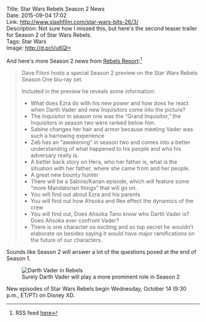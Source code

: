 Title: Star Wars Rebels Season 2 News  
Date: 2015-09-04 17:02  
Link: http://www.slashfilm.com/star-wars-bits-26/3/  
Description: Not sure how I missed this, but here's the second teaser trailer for Season 2 of Star Wars Rebels.  
Tags: Star Wars  
Image: http://d.pr/i/u6QI+  

And here's more Season 2 news from [Rebels Report][rr]:[^rr-rss]

> Dave Filoni hosts a special Season 2 preview on the Star Wars Rebels Season One blu-ray set.
>
> Included in the preview he reveals some information:
>
> * What does Ezra do with his new power and how does he react when Darth Vader and new Inquisitors come into the picture?
> * The Inquisitor in season one was the “Grand Inquisitor,” the Inquisitors in season two were ranked below him.
> * Sabine changes her hair and armor because meeting Vader was such a harrowing experience
> * Zeb has an “awakening” in season two and comes into a better understanding of what happened to his people and who his adversary really is.
> * A better back story on Hera, who her father is, what is the situation with her father, where she came from and her people.
> * A great new bounty hunter
> * There will be a Sabine/Kanan episode, which will feature some “more Mandalorian things” that will go on.
> * You will find out about Ezra and his parents
> * You will find out how Ahsoka and Rex effect the dynamics of the crew
> * You will find out, Does Ahsoka Tano know who Darth Vader is? Does Ahsoka ever confront Vader?
> * There is one character so exciting and so top secret he wouldn’t elaborate on besides saying it would have major ramifications on the future of our characters.

Sounds like Season 2 will answer a lot of the questions posed at the end of Season 1.

<figure>
	<img src="http://d.pr/i/XaQz+" alt="Darth Vader in Rebels" title="Darth Vader in Rebels">
	<figcaption>Surely Darth Vader will play a more prominent role in Season 2</figcaption>
</figure>

New episodes of Star Wars Rebels begin Wednesday, October 14 (9:30 p.m., ET/PT) on Disney XD.

[^rr-rss]: RSS feed [here][rrrss]

[rr]: http://rebelsreport.com/2015/09/01/star-wars-rebels-season-2-a-look-ahead-new-images-and-info-from-dave-filoni/ "Star Wars Rebels Season 2 look ahead"
[rrrss]: http://rebelsreport.com/feed "RSS feed for Rebels Report"
[teaser]: https://www.youtube.com/watch?v=dAGvFBwG834 "Someone You Can Count On - The Lost Commanders Preview"
